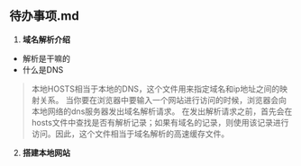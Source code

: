 

待办事项.md
----


 1. **域名解析介绍**
 - 解析是干嘛的
 - 什么是DNS
> 本地HOSTS相当于本地的DNS，这个文件用来指定域名和ip地址之间的映射关系。
当你要在浏览器中要输入一个网站进行访问的时候，浏览器会向本地网络的dns服务器发出域名解析请求。
在发出解析请求之前，首先会在hosts文件中查找是否有解析记录；如果有域名的记录，则使用该记录进行访问。因此，这个文件相当于域名解析的高速缓存文件。

2. **搭建本地网站**

